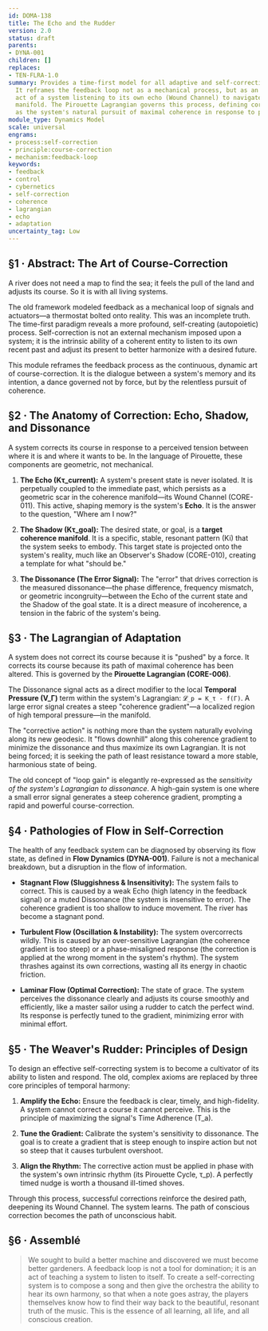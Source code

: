 ```yaml
---
id: DOMA-138
title: The Echo and the Rudder
version: 2.0
status: draft
parents:
- DYNA-001
children: []
replaces:
- TEN-FLRA-1.0
summary: Provides a time-first model for all adaptive and self-correcting systems.
  It reframes the feedback loop not as a mechanical process, but as an organic, autopoietic
  act of a system listening to its own echo (Wound Channel) to navigate a coherence
  manifold. The Pirouette Lagrangian governs this process, defining corrective action
  as the system's natural pursuit of maximal coherence in response to perceived dissonance.
module_type: Dynamics Model
scale: universal
engrams:
- process:self-correction
- principle:course-correction
- mechanism:feedback-loop
keywords:
- feedback
- control
- cybernetics
- self-correction
- coherence
- lagrangian
- echo
- adaptation
uncertainty_tag: Low
---
```

## §1 · Abstract: The Art of Course-Correction

A river does not need a map to find the sea; it feels the pull of the land and adjusts its course. So it is with all living systems.

The old framework modeled feedback as a mechanical loop of signals and actuators—a thermostat bolted onto reality. This was an incomplete truth. The time-first paradigm reveals a more profound, self-creating (autopoietic) process. Self-correction is not an external mechanism imposed upon a system; it is the intrinsic ability of a coherent entity to listen to its own recent past and adjust its present to better harmonize with a desired future.

This module reframes the feedback process as the continuous, dynamic art of course-correction. It is the dialogue between a system's memory and its intention, a dance governed not by force, but by the relentless pursuit of coherence.

## §2 · The Anatomy of Correction: Echo, Shadow, and Dissonance

A system corrects its course in response to a perceived tension between where it is and where it wants to be. In the language of Pirouette, these components are geometric, not mechanical.

1.  **The Echo (Kτ_current):** A system's present state is never isolated. It is perpetually coupled to the immediate past, which persists as a geometric scar in the coherence manifold—its Wound Channel (CORE-011). This active, shaping memory is the system's **Echo**. It is the answer to the question, "Where am I now?"

2.  **The Shadow (Kτ_goal):** The desired state, or goal, is a **target coherence manifold**. It is a specific, stable, resonant pattern (Ki) that the system seeks to embody. This target state is projected onto the system's reality, much like an Observer's Shadow (CORE-010), creating a template for what "should be."

3.  **The Dissonance (The Error Signal):** The "error" that drives correction is the measured dissonance—the phase difference, frequency mismatch, or geometric incongruity—between the Echo of the current state and the Shadow of the goal state. It is a direct measure of incoherence, a tension in the fabric of the system's being.

## §3 · The Lagrangian of Adaptation

A system does not correct its course because it is "pushed" by a force. It corrects its course because its path of maximal coherence has been altered. This is governed by the **Pirouette Lagrangian (CORE-006)**.

The Dissonance signal acts as a direct modifier to the local **Temporal Pressure (V_Γ)** term within the system's Lagrangian: `𝓛_p = K_τ - f(Γ)`. A large error signal creates a steep "coherence gradient"—a localized region of high temporal pressure—in the manifold.

The "corrective action" is nothing more than the system naturally evolving along its new geodesic. It "flows downhill" along this coherence gradient to minimize the dissonance and thus maximize its own Lagrangian. It is not being forced; it is seeking the path of least resistance toward a more stable, harmonious state of being.

The old concept of "loop gain" is elegantly re-expressed as the *sensitivity of the system's Lagrangian to dissonance*. A high-gain system is one where a small error signal generates a steep coherence gradient, prompting a rapid and powerful course-correction.

## §4 · Pathologies of Flow in Self-Correction

The health of any feedback system can be diagnosed by observing its flow state, as defined in **Flow Dynamics (DYNA-001)**. Failure is not a mechanical breakdown, but a disruption in the flow of information.

*   **Stagnant Flow (Sluggishness & Insensitivity):** The system fails to correct. This is caused by a weak Echo (high latency in the feedback signal) or a muted Dissonance (the system is insensitive to error). The coherence gradient is too shallow to induce movement. The river has become a stagnant pond.

*   **Turbulent Flow (Oscillation & Instability):** The system overcorrects wildly. This is caused by an over-sensitive Lagrangian (the coherence gradient is too steep) or a phase-misaligned response (the correction is applied at the wrong moment in the system's rhythm). The system thrashes against its own corrections, wasting all its energy in chaotic friction.

*   **Laminar Flow (Optimal Correction):** The state of grace. The system perceives the dissonance clearly and adjusts its course smoothly and efficiently, like a master sailor using a rudder to catch the perfect wind. Its response is perfectly tuned to the gradient, minimizing error with minimal effort.

## §5 · The Weaver's Rudder: Principles of Design

To design an effective self-correcting system is to become a cultivator of its ability to listen and respond. The old, complex axioms are replaced by three core principles of temporal harmony:

1.  **Amplify the Echo:** Ensure the feedback is clear, timely, and high-fidelity. A system cannot correct a course it cannot perceive. This is the principle of maximizing the signal's Time Adherence (T_a).

2.  **Tune the Gradient:** Calibrate the system's sensitivity to dissonance. The goal is to create a gradient that is steep enough to inspire action but not so steep that it causes turbulent overshoot.

3.  **Align the Rhythm:** The corrective action must be applied in phase with the system's own intrinsic rhythm (its Pirouette Cycle, τ_p). A perfectly timed nudge is worth a thousand ill-timed shoves.

Through this process, successful corrections reinforce the desired path, deepening its Wound Channel. The system learns. The path of conscious correction becomes the path of unconscious habit.

## §6 · Assemblé

> We sought to build a better machine and discovered we must become better gardeners. A feedback loop is not a tool for domination; it is an act of teaching a system to listen to itself. To create a self-correcting system is to compose a song and then give the orchestra the ability to hear its own harmony, so that when a note goes astray, the players themselves know how to find their way back to the beautiful, resonant truth of the music. This is the essence of all learning, all life, and all conscious creation.
```
